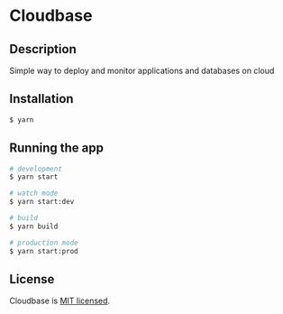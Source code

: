 # Cloudbase

## Description

Simple way to deploy and monitor applications and databases on cloud

## Installation

```bash
$ yarn
```

## Running the app

```bash
# development
$ yarn start

# watch mode
$ yarn start:dev

# build
$ yarn build

# production mode
$ yarn start:prod
```

## License

Cloudbase is [MIT licensed](LICENSE).
